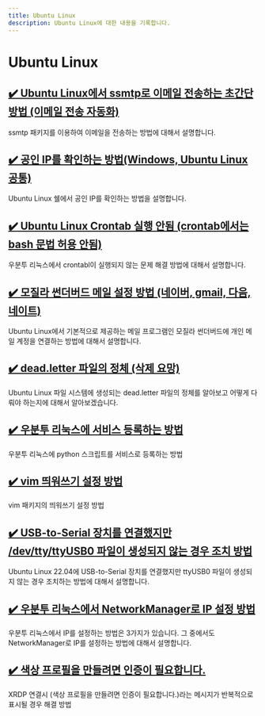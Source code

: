 ```yaml
---
title: Ubuntu Linux
description: Ubuntu Linux에 대한 내용을 기록합니다.
---
```



Ubuntu Linux
===





[✔️ Ubuntu Linux에서 ssmtp로 이메일 전송하는 초간단 방법 (이메일 전송 자동화)](001.html 'ssmtp 패키지를 이용하여 이메일을 전송하는 방법에 대해서 설명합니다.')
---


ssmtp 패키지를 이용하여 이메일을 전송하는 방법에 대해서 설명합니다.


[✔️ 공인 IP를 확인하는 방법(Windows, Ubuntu Linux 공통)](002.html 'Ubuntu Linux 쉘에서 공인 IP를 확인하는 방법을 설명합니다. ')
---


Ubuntu Linux 쉘에서 공인 IP를 확인하는 방법을 설명합니다. 


[✔️ Ubuntu Linux Crontab 실행 안됨 (crontab에서는 bash 문법 허용 안됨)](003-ubuntu-crontab-does-not-work.html '우분투 리눅스에서 crontabl이 실행되지 않는 문제 해결 방법에 대해서 설명합니다.')
---


우분투 리눅스에서 crontabl이 실행되지 않는 문제 해결 방법에 대해서 설명합니다.


[✔️ 모질라 썬더버드 메일 설정 방법 (네이버, gmail, 다음, 네이트)](004-thunderbird-email-setting-naver-gmail-daum.html 'Ubuntu Linux에서 기본적으로 제공하는 메일 프로그램인 모질라 썬더버드에 개인 메일 계정을 연결하는 방법에 대해서 설명합니다.')
---


Ubuntu Linux에서 기본적으로 제공하는 메일 프로그램인 모질라 썬더버드에 개인 메일 계정을 연결하는 방법에 대해서 설명합니다.


[✔️ dead.letter 파일의 정체 (삭제 요망)](005-what-is-dead_letteres.html 'Ubuntu Linux 파일 시스템에 생성되는 dead.letter 파일의 정체를 알아보고 어떻게 다뤄야 하는지에 대해서 알아보겠습니다.')
---


Ubuntu Linux 파일 시스템에 생성되는 dead.letter 파일의 정체를 알아보고 어떻게 다뤄야 하는지에 대해서 알아보겠습니다.


[✔️ 우분투 리눅스에 서비스 등록하는 방법](006-ubuntu-register-serivce.html '우분투 리눅스에 python 스크립트를 서비스로 등록하는 방법')
---


우분투 리눅스에 python 스크립트를 서비스로 등록하는 방법


[✔️ vim 띄워쓰기 설정 방법](007-how-to-vim-setting.html 'vim 패키지의 띄워쓰기 설정 방법')
---


vim 패키지의 띄워쓰기 설정 방법


[✔️ USB-to-Serial 장치를 연결했지만 /dev/tty/ttyUSB0 파일이 생성되지 않는 경우 조치 방법](008-usb-to-serial-no-ttyUSB0.html 'Ubuntu Linux 22.04에 USB-to-Serial 장치를 연결했지만 ttyUSB0 파일이 생성되지 않는 경우 조치하는 방법에 대해서 설명합니다.')
---


Ubuntu Linux 22.04에 USB-to-Serial 장치를 연결했지만 ttyUSB0 파일이 생성되지 않는 경우 조치하는 방법에 대해서 설명합니다.


[✔️ 우분투 리눅스에서 NetworkManager로 IP 설정 방법](009-ubuntu-network-manager-ip-setting.html '우분투 리눅스에서 IP를 설정하는 방법은 3가지가 있습니다. 그 중에서도 NetworkManager로 IP를 설정하는 방법에 대해서 설명합니다.')
---


우분투 리눅스에서 IP를 설정하는 방법은 3가지가 있습니다. 그 중에서도 NetworkManager로 IP를 설정하는 방법에 대해서 설명합니다.


[✔️ 색상 프로필을 만들려면 인증이 필요합니다.](010-ubuntu-xrdp-color-pkla.html 'XRDP 연결시 (색상 프로필을 만들려면 인증이 필요합니다.)라는 메시지가 반복적으로 표시될 경우 해결 방법')
---


XRDP 연결시 (색상 프로필을 만들려면 인증이 필요합니다.)라는 메시지가 반복적으로 표시될 경우 해결 방법
